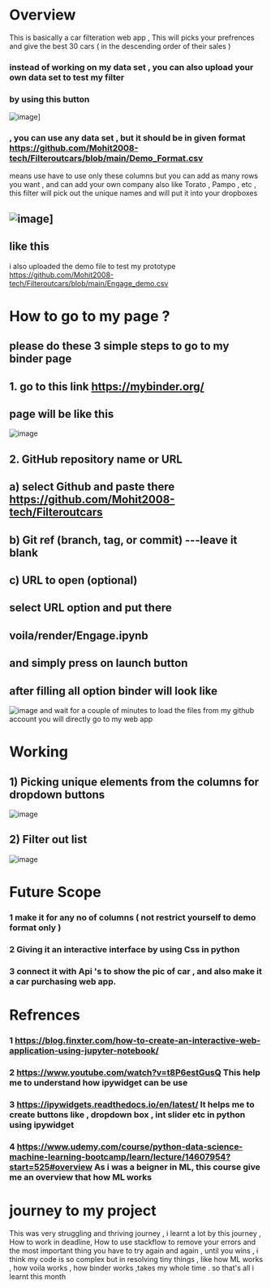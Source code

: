 
# Overview
This is basically a car filteration web app ,
This will picks your prefrences and give the best 30 cars ( in the descending order of their sales ) 
###  instead of working on my data set , you can also upload your own data set to test my filter 
###  by using this button 
![image](https://user-images.githubusercontent.com/83158393/170858590-9ab792a9-c990-4d2f-9432-3a97aafc2dcd.png)]
###  , you can use any data set , but it should be in given format https://github.com/Mohit2008-tech/Filteroutcars/blob/main/Demo_Format.csv
means use have to use only these columns but you can add as many rows you want , and can add your own company also like Torato , Pampo , etc , this filter will pick out the unique names and will put it into your dropboxes

## ![image](https://user-images.githubusercontent.com/83158393/170857131-8b312685-5100-4658-829b-7383b7994def.png)]
## like this
i also uploaded the demo file to test my prototype https://github.com/Mohit2008-tech/Filteroutcars/blob/main/Engage_demo.csv
# How to go to my page ?
## please do these 3 simple steps to go to my binder page
## 1.  go to this link    https://mybinder.org/
   ## page will be like this
 ![image](https://user-images.githubusercontent.com/83158393/170828192-a99bb24b-0332-4ae9-93c2-6f77e26f3c4b.png)
## 2.  GitHub repository name or URL    
##       a) select Github and paste there https://github.com/Mohit2008-tech/Filteroutcars
##       b) Git ref (branch, tag, or commit)   ---leave it blank
##       c) URL to open (optional) 
##             select URL option and put there 
##             voila/render/Engage.ipynb
##            and simply press on launch button
## after filling all option binder will look like 
   ![image](https://user-images.githubusercontent.com/83158393/170828319-ca6da18a-e711-4c46-8f66-caafe044bcb0.png)
and wait for a couple of minutes to load the files from my github account
you will directly go to my web app 
# Working 
## 1) Picking unique elements from the columns for dropdown buttons
![image](https://user-images.githubusercontent.com/83158393/170858337-073ba754-b506-4b2e-8712-678c63deb330.png)
## 2) Filter out list 
![image](https://user-images.githubusercontent.com/83158393/170858366-e7c43183-4f02-4471-9256-a2ced4e00a3d.png) 
# Future Scope 
### 1 make it for any no of columns ( not restrict yourself to demo format only )
### 2 Giving it an interactive interface by using Css in python
### 3 connect it with Api 's to show the pic of car , and also make it a car purchasing web app.
# Refrences
### 1 https://blog.finxter.com/how-to-create-an-interactive-web-application-using-jupyter-notebook/   
### 2 https://www.youtube.com/watch?v=t8P6estGusQ     This help me to understand how ipywidget can be use
### 3 https://ipywidgets.readthedocs.io/en/latest/    It helps me to create buttons like , dropdown box , int slider etc in python using ipywidget
### 4 https://www.udemy.com/course/python-data-science-machine-learning-bootcamp/learn/lecture/14607954?start=525#overview    As i was a beigner in ML, this course  give me an overview that how ML works 
# journey to my project
This was very struggling and thriving journey , i learnt a lot by this journey , 
How to work in deadline,
How to use stackflow to remove your errors
and the most important thing  you have to try again and again , until you wins , i think my code is so complex but in resolving tiny things , like how ML works , how voila works , how binder works ,takes my whole time . 
so that's all i learnt this month
